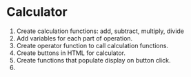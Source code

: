 # Calculator
1. Create calculation functions: add, subtract, multiply, divide
2. Add variables for each part of operation.
3. Create operator function to call calculation functions.
4. Create buttons in HTML for calculator. 
5. Create functions that populate display on button click.
6. 